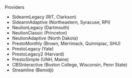 Providers
* SidearmLegacy (RIT, Clarkson)
* SidearmAdaptive (Northeastern, Syracuse, RPI)
* NeulionLegacy (Dartmouth)
* NeulionClassic (Princeton)
* NeulionAdaptive (North Dakota)
* PrestoMonthly (Brown, Merrimack, Quinnipiac, SHU)
* PrestoLegacy (Yale)
* PrestoLegacy2 (Harvard)
* PrestoSimple (UNH, Maine)
* CBSInteractive (Boston College, Wisconsin, Penn State)
* Streamline (Bemidji)
